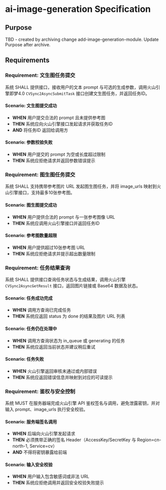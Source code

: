 # ai-image-generation Specification

## Purpose
TBD - created by archiving change add-image-generation-module. Update Purpose after archive.
## Requirements
### Requirement: 文生图任务提交
系统 SHALL 提供接口，接收用户的文本 prompt 与可选的生成参数，调用火山引擎即梦4.0 `CVSync2AsyncSubmitTask` 接口创建文生图任务，并返回任务ID。

#### Scenario: 文生图提交成功
- **WHEN** 用户提交合法的 prompt 且未提供参考图
- **THEN** 系统应向火山引擎接口发起请求并获取任务ID
- **AND** 将任务ID 返回给调用方

#### Scenario: 参数校验失败
- **WHEN** 用户提交的 prompt 为空或长度超过限制
- **THEN** 系统应拒绝请求并返回参数错误提示

### Requirement: 图生图任务提交
系统 SHALL 支持携带参考图片 URL 发起图生图任务，并将 image_urls 映射到火山引擎接口，支持最多10张参考图。

#### Scenario: 图生图提交成功
- **WHEN** 用户提供合法的 prompt 与一张参考图像 URL
- **THEN** 系统应调用火山引擎接口并返回任务ID

#### Scenario: 参考图数量超限
- **WHEN** 用户提供超过10张参考图 URL
- **THEN** 系统应拒绝请求并提示超出数量限制

### Requirement: 任务结果查询
系统 SHALL 提供接口查询任务状态与生成结果，调用火山引擎 `CVSync2AsyncGetResult` 接口，返回图片链接或 Base64 数据及状态。

#### Scenario: 任务成功完成
- **WHEN** 调用方查询已完成任务
- **THEN** 系统应返回 status 为 done 的结果及图片 URL 列表

#### Scenario: 任务仍在处理中
- **WHEN** 调用方查询状态为 in_queue 或 generating 的任务
- **THEN** 系统应返回当前状态并建议稍后重试

#### Scenario: 任务失败
- **WHEN** 火山引擎返回审核未通过或内部错误
- **THEN** 系统应返回错误信息并映射到对应的可读提示

### Requirement: 鉴权与安全控制
系统 MUST 在服务器端完成火山引擎 API 鉴权签名与调用，避免泄露密钥，并对输入 prompt、image_urls 执行安全校验。

#### Scenario: 服务端签名调用
- **WHEN** 后端向火山引擎发起请求
- **THEN** 必须携带正确的签名 Header（AccessKey/SecretKey 与 Region=cn-north-1, Service=cv）
- **AND** 不得将密钥暴露给前端

#### Scenario: 输入安全校验
- **WHEN** 用户输入包含敏感词或非法 URL
- **THEN** 系统应拒绝调用并返回安全校验失败提示

